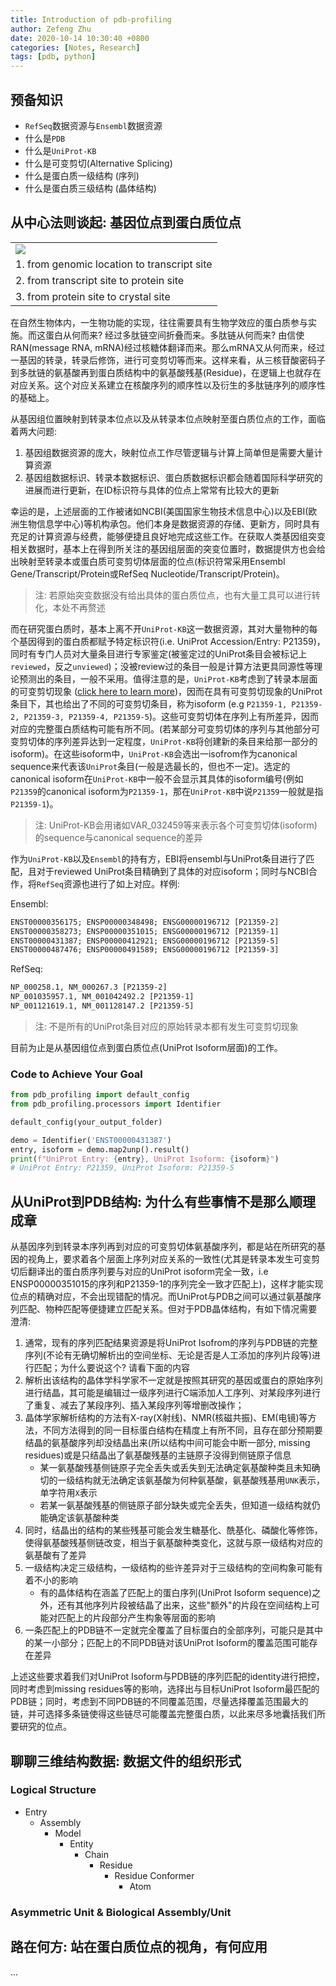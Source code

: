 ```yaml
---
title: Introduction of pdb-profiling
author: Zefeng Zhu
date: 2020-10-14 10:30:40 +0800
categories: [Notes, Research]
tags: [pdb, python]
---
```


## 预备知识

* `RefSeq`数据资源与`Ensembl`数据资源
* 什么是`PDB`
* 什么是`UniProt-KB`
* 什么是可变剪切(Alternative Splicing)
* 什么是蛋白质一级结构 (序列)
* 什么是蛋白质三级结构 (晶体结构)

## 从中心法则谈起: 基因位点到蛋白质位点

<table>
    <tr>
        <td>
            <img src="../../assets/img/genome2transcript.drawio.svg">
        </td>
    </tr>
    <tr>
        <td>
            1. from genomic location to transcript site
        </td>
    </tr>
    <tr>
        <td>
            2. from transcript site to protein site
        </td>
    </tr>
    <tr>
        <td>
            3. from protein site to crystal site
        </td>
    </tr>
</table>

在自然生物体内，一生物功能的实现，往往需要具有生物学效应的蛋白质参与实施。而这蛋白从何而来? 经过多肽链空间折叠而来。多肽链从何而来? 由信使RAN(message RNA, mRNA)经过核糖体翻译而来。那么mRNA又从何而来，经过一基因的转录，转录后修饰，进行可变剪切等而来。这样来看，从三核苷酸密码子到多肽链的氨基酸再到蛋白质结构中的氨基酸残基(Residue)，在逻辑上也就存在对应关系。这个对应关系建立在核酸序列的顺序性以及衍生的多肽链序列的顺序性的基础上。

从基因组位置映射到转录本位点以及从转录本位点映射至蛋白质位点的工作，面临着两大问题:

1. 基因组数据资源的庞大，映射位点工作尽管逻辑与计算上简单但是需要大量计算资源
2. 基因组数据标识、转录本数据标识、蛋白质数据标识都会随着国际科学研究的进展而进行更新，在ID标识符与具体的位点上常常有比较大的更新

幸运的是，上述层面的工作被诸如NCBI(美国国家生物技术信息中心)以及EBI(欧洲生物信息学中心)等机构承包。他们本身是数据资源的存储、更新方，同时具有充足的计算资源与经费，能够便捷且良好地完成这些工作。在获取人类基因组突变相关数据时，基本上在得到所关注的基因组层面的突变位置时，数据提供方也会给出映射至转录本或蛋白质可变剪切体层面的位点(标识符常采用Ensembl Gene/Transcript/Protein或RefSeq Nucleotide/Transcript/Protein)。

> 注: 若原始突变数据没有给出具体的蛋白质位点，也有大量工具可以进行转化，本处不再赘述

而在研究蛋白质时，基本上离不开`UniProt-KB`这一数据资源，其对大量物种的每个基因得到的蛋白质都赋予特定标识符(i.e. UniProt Accession/Entry: P21359)，同时有专门人员对大量条目进行专家鉴定(被鉴定过的UniProt条目会被标记上`reviewed`，反之`unviewed`)；没被review过的条目一般是计算方法更具同源性等理论预测出的条目，一般不采用。值得注意的是，`UniProt-KB`考虑到了转录本层面的可变剪切现象 ([click here to learn more](https://www.uniprot.org/help/canonical_and_isoforms))，因而在具有可变剪切现象的UniProt条目下，其也给出了不同的可变剪切条目，称为isoform (e.g `P21359-1, P21359-2, P21359-3, P21359-4, P21359-5`)。这些可变剪切体在序列上有所差异，因而对应的完整蛋白质结构可能有所不同。(若某部分可变剪切体的序列与其他部分可变剪切体的序列差异达到一定程度，`UniProt-KB`将创建新的条目来给那一部分的isoform)。在这些isoform中，`UniProt-KB`会选出一isofrom作为canonical sequence来代表该`UniProt`条目(一般是选最长的，但也不一定)。选定的canonical isoform在`UniProt-KB`中一般不会显示其具体的isoform编号(例如`P21359`的canonical isoform为`P21359-1`，那在`UniProt-KB`中说`P21359`一般就是指`P21359-1`)。

> 注: UniProt-KB会用诸如VAR_032459等来表示各个可变剪切体(isoform)的sequence与canonical sequence的差异

作为`UniProt-KB`以及`Ensembl`的持有方，EBI将ensembl与UniProt条目进行了匹配，且对于reviewed UniProt条目精确到了具体的对应isoform；同时与NCBI合作，将`RefSeq`资源也进行了如上对应。样例:

Ensembl:

```txt
ENST00000356175; ENSP00000348498; ENSG00000196712 [P21359-2]
ENST00000358273; ENSP00000351015; ENSG00000196712 [P21359-1]
ENST00000431387; ENSP00000412921; ENSG00000196712 [P21359-5]
ENST00000487476; ENSP00000491589; ENSG00000196712 [P21359-3]
```

RefSeq:

```txt
NP_000258.1, NM_000267.3 [P21359-2]
NP_001035957.1, NM_001042492.2 [P21359-1]
NP_001121619.1, NM_001128147.2 [P21359-5]
```

> 注: 不是所有的UniProt条目对应的原始转录本都有发生可变剪切现象

目前为止是从基因组位点到蛋白质位点(UniProt Isoform层面)的工作。

### Code to Achieve Your Goal

```python
from pdb_profiling import default_config
from pdb_profiling.processors import Identifier

default_config(your_output_folder)

demo = Identifier('ENST00000431387')
entry, isoform = demo.map2unp().result()
print(f"UniProt Entry: {entry}, UniProt Isoform: {isoform}")
# UniProt Entry: P21359, UniProt Isoform: P21359-5
```

## 从UniProt到PDB结构: 为什么有些事情不是那么顺理成章

从基因序列到转录本序列再到对应的可变剪切体氨基酸序列，都是站在所研究的基因的视角上，要求着各个层面上序列对应关系的一致性(尤其是转录本发生可变剪切后翻译出的蛋白质序列要与对应的UniProt isoform完全一致，i.e ENSP00000351015的序列和P21359-1的序列完全一致才匹配上)，这样才能实现位点的精确对应，不会出现错配的情况。而UniProt与PDB之间可以通过氨基酸序列匹配、物种匹配等便捷建立匹配关系。但对于PDB晶体结构，有如下情况需要澄清:

1. 通常，现有的序列匹配结果资源是将UniProt Isofrom的序列与PDB链的完整序列(不论有无确切解析出的空间坐标、无论是否是人工添加的序列片段等)进行匹配；为什么要说这个? 请看下面的内容
2. 解析出该结构的晶体学科学家不一定就是按照其研究的基因或蛋白的原始序列进行结晶，其可能是编辑过一级序列进行C端添加人工序列、对某段序列进行了重复、减去了某段序列、插入某段序列等增删改操作；
3. 晶体学家解析结构的方法有X-ray(X射线)、NMR(核磁共振)、EM(电镜)等方法，不同方法得到的同一目标蛋白结构在精度上有所不同，且存在部分预期要结晶的氨基酸序列却没结晶出来(所以结构中间可能会中断一部分, missing residues)或是只结晶出了氨基酸残基的主链原子没得到侧链原子信息
   * 某一氨基酸残基侧链原子完全丢失或丢失到无法确定氨基酸种类且未知确切的一级结构就无法确定该氨基酸为何种氨基酸，氨基酸残基用`UNK`表示，单字符用`X`表示
   * 若某一氨基酸残基的侧链原子部分缺失或完全丢失，但知道一级结构就仍能确定该氨基酸种类
4. 同时，结晶出的结构的某些残基可能会发生糖基化、酰基化、磷酸化等修饰，使得氨基酸残基侧链改变，相当于氨基酸种类变化，这就与原一级结构对应的氨基酸有了差异
5. 一级结构决定三级结构，一级结构的些许差异对于三级结构的空间构象可能有着不小的影响
   * 有的晶体结构在涵盖了匹配上的蛋白序列(UniProt Isoform sequence)之外，还有其他序列片段被结晶了出来，这些"额外"的片段在空间结构上可能对匹配上的片段部分产生构象等层面的影响
6. 一条匹配上的PDB链不一定就完全覆盖了目标蛋白的全部序列，可能只是其中的某一小部分；匹配上的不同PDB链对该UniProt Isoform的覆盖范围可能存在差异

上述这些要求着我们对UniProt Isoform与PDB链的序列匹配的identity进行把控，同时考虑到missing residues等的影响，选择出与目标UniProt Isoform最匹配的PDB链；同时，考虑到不同PDB链的不同覆盖范围，尽量选择覆盖范围最大的链，并可选择多条链使得这些链尽可能覆盖完整蛋白质，以此来尽多地囊括我们所要研究的位点。

## 聊聊三维结构数据: 数据文件的组织形式

### Logical Structure

* Entry
  * Assembly
    * Model
      * Entity
        * Chain
          * Residue
            * Residue Conformer
              * Atom

### Asymmetric Unit & Biological Assembly/Unit



## 路在何方: 站在蛋白质位点的视角，有何应用

...